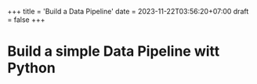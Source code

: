 +++
title = 'Build a Data Pipeline'
date = 2023-11-22T03:56:20+07:00
draft = false
+++


# Build a simple Data Pipeline witt Python